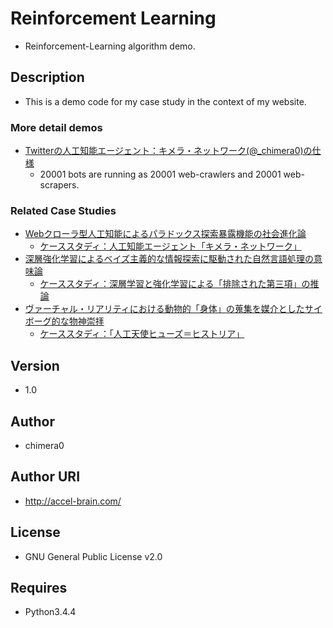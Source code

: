 # Reinforcement Learning

- Reinforcement-Learning algorithm demo.

## Description
- This is a demo code for my case study in the context of my website.

### More detail demos

- [Twitterの人工知能エージェント：キメラ・ネットワーク(@_chimera0)の仕様](https://media.accel-brain.com/_chimera0_twitter_bot/)
    - 20001 bots are running as 20001 web-crawlers and 20001 web-scrapers.

### Related Case Studies

- [Webクローラ型人工知能によるパラドックス探索暴露機能の社会進化論](https://accel-brain.com/social-evolution-of-exploration-and-exposure-of-paradox-by-web-crawling-type-artificial-intelligence/)
    - [ケーススタディ：人工知能エージェント「キメラ・ネットワーク」](https://accel-brain.com/social-evolution-of-exploration-and-exposure-of-paradox-by-web-crawling-type-artificial-intelligence/5/#i-8)
- [深層強化学習によるベイズ主義的な情報探索に駆動された自然言語処理の意味論](https://accel-brain.com/semantics-of-natural-language-processing-driven-by-bayesian-information-search-by-deep-reinforcement-learning/)
    - [ケーススタディ：深層学習と強化学習による「排除された第三項」の推論](https://accel-brain.com/semantics-of-natural-language-processing-driven-by-bayesian-information-search-by-deep-reinforcement-learning/4/#i-5)
- [ヴァーチャル・リアリティにおける動物的「身体」の蒐集を媒介としたサイボーグ的な物神崇拝](https://accel-brain.com/cyborg-fetischismus-in-sammlung-von-animalisch-korper-in-virtual-reality/)
    - [ケーススタディ：「人工天使ヒューズ＝ヒストリア」](https://accel-brain.com/cyborg-fetischismus-in-sammlung-von-animalisch-korper-in-virtual-reality/4/#i-6)

## Version
- 1.0

## Author

- chimera0

## Author URI

- http://accel-brain.com/

## License

- GNU General Public License v2.0

## Requires

- Python3.4.4
